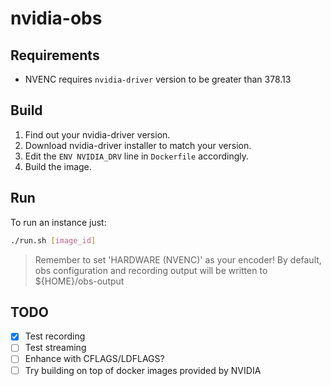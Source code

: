 # nvidia-obs

## Requirements

* NVENC requires `nvidia-driver` version to be greater than 378.13

## Build

1. Find out your nvidia-driver version.
2. Download nvidia-driver installer to match your version.
3. Edit the `ENV NVIDIA_DRV` line in `Dockerfile` accordingly.
4. Build the image.

## Run

To run an instance just:
```bash
./run.sh [image_id]
```

> Remember to set 'HARDWARE (NVENC)' as your encoder!
> By default, obs configuration and recording output will be written to ${HOME}/obs-output


## TODO

- [x] Test recording
- [ ] Test streaming
- [ ] Enhance with CFLAGS/LDFLAGS?
- [ ] Try building on top of docker images provided by NVIDIA
